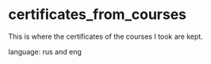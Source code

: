 # certificates_from_courses
This is where the certificates of the courses I took are kept.

language: rus and eng
